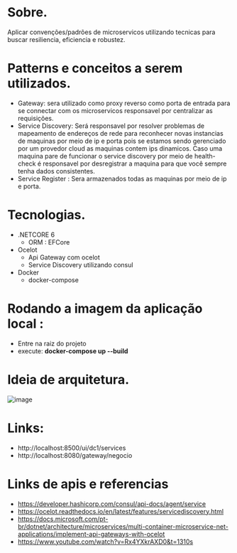 # Sobre.
 Aplicar convenções/padrões de microservicos utilizando tecnicas para buscar resiliencia, eficiencia e robustez.

# Patterns e conceitos a serem utilizados.
  - Gateway: sera utilizado como proxy reverso como porta de entrada para se connectar com os microservicos responsavel por centralizar as requisições.
  - Service Discovery: Será responsavel por resolver problemas de mapeamento de endereços de rede para
    reconhecer novas instancias de maquinas por meio de ip e porta pois se estamos sendo gerenciado por um provedor cloud as maquinas contem ips dinamicos.
    Caso uma maquina pare de funcionar o service discovery por meio de health-check é responsavel por desregistrar a maquina para que você sempre tenha dados     consistentes. 
  - Service Register : Sera armazenados todas as maquinas por meio de ip e porta.
  
# Tecnologias.
  - .NETCORE 6
    - ORM : EFCore
  - Ocelot 
     - Api Gateway com ocelot
     - Service Discovery utilizando consul
  - Docker
     - docker-compose

 # Rodando a imagem da aplicação local :
   - Entre na raiz do projeto
   - execute: <b>docker-compose up --build</b>
     
 # Ideia de arquitetura.
  ![image](https://user-images.githubusercontent.com/25963928/201785934-2e04fac7-70bd-448b-9ba7-00247db04238.png)
    
 # Links:   
   - http://localhost:8500/ui/dc1/services
   - http://localhost:8080/gateway/negocio

 # Links de apis e referencias
   - https://developer.hashicorp.com/consul/api-docs/agent/service
   - https://ocelot.readthedocs.io/en/latest/features/servicediscovery.html
   - https://docs.microsoft.com/pt-br/dotnet/architecture/microservices/multi-container-microservice-net-applications/implement-api-gateways-with-ocelot
   - https://www.youtube.com/watch?v=Rx4YXkrAXD0&t=1310s
